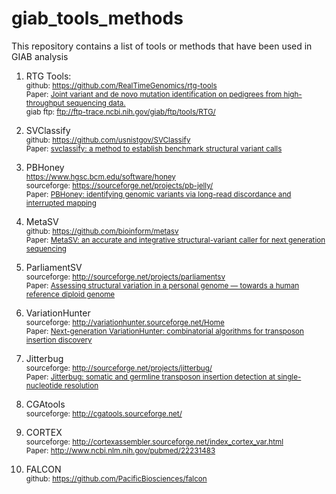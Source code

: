 # giab_tools_methods
This repository contains a list of tools or methods that have been used in GIAB analysis


1. RTG Tools: <br />
   <sub>github: https://github.com/RealTimeGenomics/rtg-tools</sub><br />
   <sub>Paper: [Joint variant and de novo mutation identification on pedigrees from high-throughput sequencing data.](http://www.ncbi.nlm.nih.gov/pubmed/24874280)</sub><br />
   <sub>giab ftp: ftp://ftp-trace.ncbi.nih.gov/giab/ftp/tools/RTG/</sub><br />

2. SVClassify <br />
   <sub>github: https://github.com/usnistgov/SVClassify</sub><br />
   <sub>Paper: [svclassify: a method to establish benchmark structural variant calls](http://biorxiv.org/content/early/2015/05/22/019372)</sub><br />

3. PBHoney<br />
   <sub>https://www.hgsc.bcm.edu/software/honey</sub><br />
   <sub>sourceforge: https://sourceforge.net/projects/pb-jelly/</sub><br />
   <sub>Paper: [PBHoney: identifying genomic variants via long-read discordance and interrupted mapping](http://www.biomedcentral.com/1471-2105/15/180)</sub><br />

4. MetaSV <br />
   <sub>github: https://github.com/bioinform/metasv</sub><br />
   <sub>Paper: [MetaSV: an accurate and integrative structural-variant caller for next generation sequencing](http://www.ncbi.nlm.nih.gov/pubmed/25861968)</sub><br />

5. ParliamentSV <br />
   <sub>sourceforge: http://sourceforge.net/projects/parliamentsv</sub><br />
   <sub>Paper: [Assessing structural variation in a personal genome — towards a human reference diploid genome](http://www.biomedcentral.com/1471-2164/16/286)</sub><br />

6. VariationHunter<br />
   <sub>sourceforge: http://variationhunter.sourceforge.net/Home</sub><br />
   <sub>Paper: [Next-generation VariationHunter: combinatorial algorithms for transposon insertion discovery](http://www.ncbi.nlm.nih.gov/pubmed/20529927)</sub><br />

7. Jitterbug <br />
   <sub>sourceforge: http://sourceforge.net/projects/jitterbug/</sub><br />
   <sub>Paper: [Jitterbug: somatic and germline transposon insertion detection at single-nucleotide resolution](http://www.biomedcentral.com/1471-2105/15/180)</sub><br />

8. CGAtools<br />
   <sub>sourceforge: http://cgatools.sourceforge.net/</sub><br />

9. CORTEX <br />
   <sub>sourceforge: http://cortexassembler.sourceforge.net/index_cortex_var.html</sub><br />
   <sub>Paper: http://www.ncbi.nlm.nih.gov/pubmed/22231483</sub><br />

10. FALCON<br />
   <sub>github: https://github.com/PacificBiosciences/falcon</sub><br />





   



